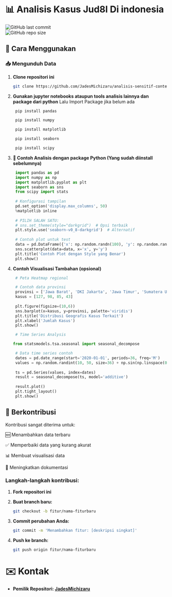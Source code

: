 # 📊 Analisis Kasus Jud8l Di indonesia

![GitHub last commit](https://img.shields.io/github/last-commit/JadesMichizaru/analisis-sensitif-content?style=flat-square)  
![GitHub repo size](https://img.shields.io/github/repo-size/JadesMichizaru/total-data-penduduk-setiap-benua?style=flat-square)  

## 📌 Cara Menggunakan  

### 📥 Mengunduh Data  
1. **Clone repositori ini**  
   ```bash
   git clone https://github.com/JadesMichizaru/analisis-sensitif-content.git

2. **Gunakan jupyter notebooks ataupun tools analisis lainnya dan package dari python**
   Lalu Import Package jika belum ada

   ```bash
    pip install pandas
   
    pip install numpy
   
    pip install matplotlib
   
    pip install seaborn
   
    pip install scipy
   
    ```

3. **🐍 Contoh Analisis dengan package Python (Yang sudah diinstall sebelumnya)**

   ```python
    import pandas as pd
    import numpy as np
    import matplotlib.pyplot as plt
    import seaborn as sns
    from scipy import stats
    
    # Konfigurasi tampilan
    pd.set_option('display.max_columns', 50)
    %matplotlib inline
    
    # PILIH SALAH SATU:
    # sns.set_theme(style="darkgrid")  # Opsi terbaik
    plt.style.use('seaborn-v0_8-darkgrid')  # Alternatif
    
    # Contoh plot untuk test
    data = pd.DataFrame({'x': np.random.randn(100), 'y': np.random.randn(100)})
    sns.scatterplot(data=data, x='x', y='y')
    plt.title('Contoh Plot dengan Style yang Benar')
    plt.show()

4. **Contoh Visualisasi Tambahan (opsional)**

   ```python
    # Peta Heatmap regional
   
    # Contoh data provinsi
    provinsi = ['Jawa Barat', 'DKI Jakarta', 'Jawa Timur', 'Sumatera Utara']
    kasus = [127, 98, 85, 43]
    
    plt.figure(figsize=(10,6))
    sns.barplot(x=kasus, y=provinsi, palette='viridis')
    plt.title('Distribusi Geografis Kasus Terkait')
    plt.xlabel('Jumlah Kasus')
    plt.show()

    # Time Series Analysis

   from statsmodels.tsa.seasonal import seasonal_decompose

    # Data time series contoh
    dates = pd.date_range(start='2020-01-01', periods=36, freq='M')
    values = np.random.randint(10, 50, size=36) + np.sin(np.linspace(0, 10, 36)) * 10
    
    ts = pd.Series(values, index=dates)
    result = seasonal_decompose(ts, model='additive')
    
    result.plot()
    plt.tight_layout()
    plt.show()
   

## 🤝 Berkontribusi
Kontribusi sangat diterima untuk:

🆕 Menambahkan data terbaru

✅ Memperbaiki data yang kurang akurat

📊 Membuat visualisasi data

📝 Meningkatkan dokumentasi

### Langkah-langkah kontribusi:
1. **Fork repositori ini**

2. **Buat branch baru:**
   ```bash
   git checkout -b fitur/nama-fiturbaru

3. **Commit perubahan Anda:**
   ```bash
   git commit -m 'Menambahkan fitur: [deskripsi singkat]'

4. **Push ke branch:**
   ```bash
   git push origin fitur/nama-fiturbaru

# ✉️ Kontak

- **Pemilik Repositori: [JadesMichizaru](https://github.com/JadesMichizaru/)**
